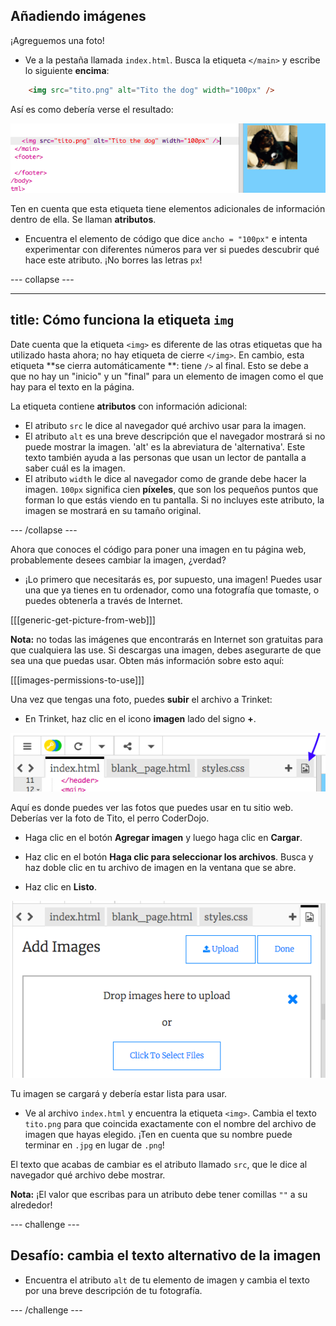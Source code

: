 ## Añadiendo imágenes

¡Agreguemos una foto!

- Ve a la pestaña llamada `index.html`. Busca la etiqueta `</main>` y escribe lo siguiente **encima**: 

```html
    <img src="tito.png" alt="Tito the dog" width="100px" />
```

Así es como debería verse el resultado:

![Código de imagen e imagen de Tito](images/egImgCodeTito.png)

Ten en cuenta que esta etiqueta tiene elementos adicionales de información dentro de ella. Se llaman **atributos**.

- Encuentra el elemento de código que dice `ancho = "100px"` e intenta experimentar con diferentes números para ver si puedes descubrir qué hace este atributo. ¡No borres las letras `px`!

\--- collapse \---

* * *

## title: Cómo funciona la etiqueta `img`

Date cuenta que la etiqueta `<img>` es diferente de las otras etiquetas que ha utilizado hasta ahora; no hay etiqueta de cierre `</img>`. En cambio, esta etiqueta **se cierra automáticamente **: tiene `/>` al final. Esto se debe a que no hay un "inicio" y un "final" para un elemento de imagen como el que hay para el texto en la página.

La etiqueta contiene **atributos** con información adicional:

- El atributo `src` le dice al navegador qué archivo usar para la imagen. 
- El atributo `alt` es una breve descripción que el navegador mostrará si no puede mostrar la imagen. 'alt' es la abreviatura de 'alternativa'. Este texto también ayuda a las personas que usan un lector de pantalla a saber cuál es la imagen.
- El atributo `width` le dice al navegador como de grande debe hacer la imagen. `100px` significa cien **píxeles**, que son los pequeños puntos que forman lo que estás viendo en tu pantalla. Si no incluyes este atributo, la imagen se mostrará en su tamaño original.

\--- /collapse \---

Ahora que conoces el código para poner una imagen en tu página web, probablemente desees cambiar la imagen, ¿verdad?

- ¡Lo primero que necesitarás es, por supuesto, una imagen! Puedes usar una que ya tienes en tu ordenador, como una fotografía que tomaste, o puedes obtenerla a través de Internet.

[[[generic-get-picture-from-web]]]

**Nota:** no todas las imágenes que encontrarás en Internet son gratuitas para que cualquiera las use. Si descargas una imagen, debes asegurarte de que sea una que puedas usar. Obten más información sobre esto aquí:

[[[images-permissions-to-use]]]

Una vez que tengas una foto, puedes **subir** el archivo a Trinket:

- En Trinket, haz clic en el icono **imagen** lado del signo **+**. 

![El icono de la imagen](images/tktImageIconArrow.png)

Aquí es donde puedes ver las fotos que puedes usar en tu sitio web. Deberías ver la foto de Tito, el perro CoderDojo.

- Haga clic en el botón **Agregar imagen** y luego haga clic en **Cargar**.

- Haz clic en el botón **Haga clic para seleccionar los archivos**. Busca y haz doble clic en tu archivo de imagen en la ventana que se abre.

- Haz clic en **Listo**.

![Area de carga de la imagen](images/tktUploadImages.png)

Tu imagen se cargará y debería estar lista para usar.

- Ve al archivo `index.html` y encuentra la etiqueta `<img>`. Cambia el texto `tito.png` para que coincida exactamente con el nombre del archivo de imagen que hayas elegido. ¡Ten en cuenta que su nombre puede terminar en `.jpg` en lugar de `.png`!

El texto que acabas de cambiar es el atributo llamado `src`, que le dice al navegador qué archivo debe mostrar.

**Nota:** ¡El valor que escribas para un atributo debe tener comillas `""` a su alrededor!

\--- challenge \---

## Desafío: cambia el texto alternativo de la imagen

- Encuentra el atributo `alt` de tu elemento de imagen y cambia el texto por una breve descripción de tu fotografía. 

\--- /challenge \---